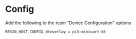 # Config

Add the following to the resin "Device Configuration" options

```RESIN_HOST_CONFIG_dtoverlay = pi3-miniuart-bt```
